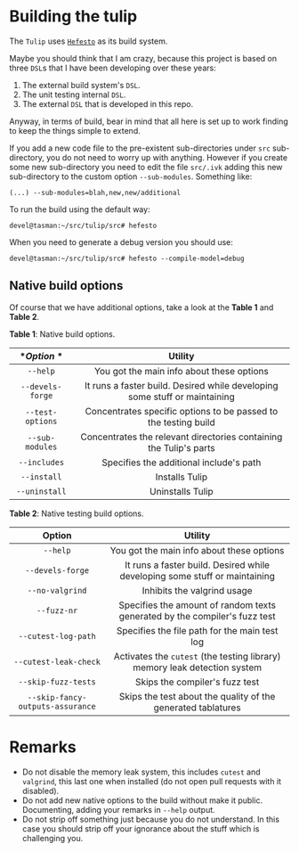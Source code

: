 # Building the tulip

The ``Tulip`` uses [``Hefesto``](https://github.com/rafael-santiago/hefesto) as its build system.

Maybe you should think that I am crazy, because this project is based on three ``DSL``s that I have been developing over
these years:

1. The external build system's ``DSL``.
2. The unit testing internal ``DSL``.
3. The external ``DSL`` that is developed in this repo.

Anyway, in terms of build, bear in mind that all here is set up to work finding to keep the things simple to extend.

If you add a new code file to the pre-existent sub-directories under ``src`` sub-directory, you do not need to
worry up with anything. However if you create some new sub-directory you need to edit the file ``src/.ivk``
adding this new sub-directory to the custom option ``--sub-modules``. Something like:

```
(...) --sub-modules=blah,new,new/additional
```

To run the build using the default way:

```
devel@tasman:~/src/tulip/src# hefesto
```

When you need to generate a debug version you should use:

```
devel@tasman:~/src/tulip/src# hefesto --compile-model=debug
```

## Native build options

Of course that we have additional options, take a look at the **Table 1** and **Table 2**.

**Table 1**: Native build options.

|           **Option* *             |                             **Utility**                                            |
|:---------------------------------:|:----------------------------------------------------------------------------------:|
|           ``--help``              |        You got the main info about these options                                   |
|           ``--devels-forge``      |        It runs a faster build. Desired while developing some stuff or maintaining  |
|           ``--test-options``      |        Concentrates specific options to be passed to the testing build             |
|           ``--sub-modules``       |        Concentrates the relevant directories containing the Tulip's parts          |
|           ``--includes``          |        Specifies the additional include's path                                     |
|           ``--install``           |        Installs Tulip                                                              |
|           ``--uninstall``         |        Uninstalls Tulip                                                            |

**Table 2**: Native testing build options.

|            **Option**             |                             **Utility**                                            |
|:---------------------------------:|:----------------------------------------------------------------------------------:|
|           ``--help``              |        You got the main info about these options                                   |
|           ``--devels-forge``      |        It runs a faster build. Desired while developing some stuff or maintaining  |
|           ``--no-valgrind``       |        Inhibits the valgrind usage                                                 |
|           ``--fuzz-nr``           |        Specifies the amount of random texts generated by the compiler's fuzz test  |
|     ``--cutest-log-path``         |        Specifies the file path for the main test log                               |
|     ``--cutest-leak-check``       |        Activates the ``cutest`` (the testing library) memory leak detection system |
|     ``--skip-fuzz-tests``         |        Skips the compiler's fuzz test                                              |
| ``--skip-fancy-outputs-assurance``|        Skips the test about the quality of the generated tablatures                |

# Remarks

- Do not disable the memory leak system, this includes ``cutest`` and ``valgrind``, this last one when installed (do not open pull requests with it disabled).
- Do not add new native options to the build without make it public. Documenting, adding your remarks in ``--help`` output.
- Do not strip off something just because you do not understand. In this case you should strip off your ignorance about the stuff which is challenging you.


